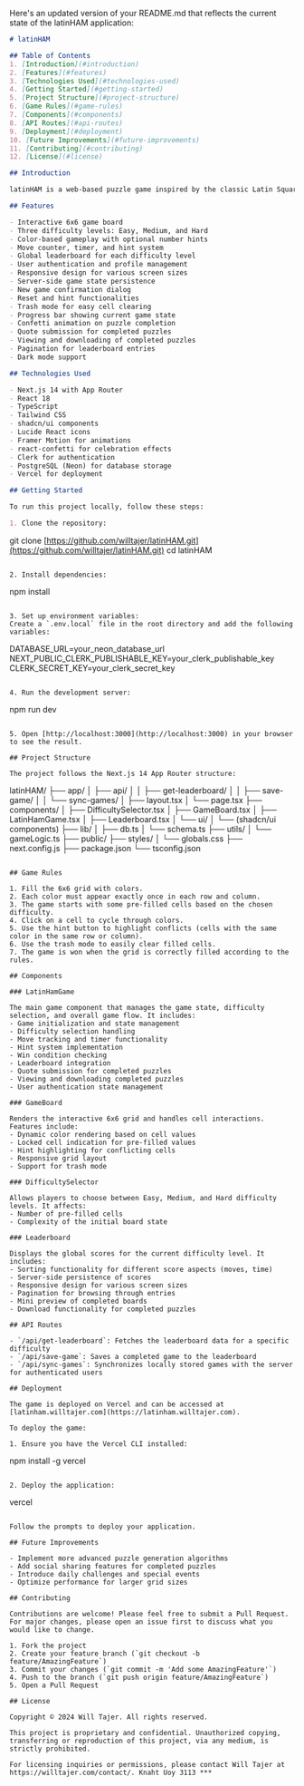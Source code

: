 Here's an updated version of your README.md that reflects the current state of the latinHAM application:

```markdown
# latinHAM

## Table of Contents
1. [Introduction](#introduction)
2. [Features](#features)
3. [Technologies Used](#technologies-used)
4. [Getting Started](#getting-started)
5. [Project Structure](#project-structure)
6. [Game Rules](#game-rules)
7. [Components](#components)
8. [API Routes](#api-routes)
9. [Deployment](#deployment)
10. [Future Improvements](#future-improvements)
11. [Contributing](#contributing)
12. [License](#license)

## Introduction

latinHAM is a web-based puzzle game inspired by the classic Latin Square puzzle. The game challenges players to fill a 6x6 grid with colors, ensuring that each color appears exactly once in each row and column. This project was developed using Next.js and React, incorporating modern web development practices and a sleek user interface.

## Features

- Interactive 6x6 game board
- Three difficulty levels: Easy, Medium, and Hard
- Color-based gameplay with optional number hints
- Move counter, timer, and hint system
- Global leaderboard for each difficulty level
- User authentication and profile management
- Responsive design for various screen sizes
- Server-side game state persistence
- New game confirmation dialog
- Reset and hint functionalities
- Trash mode for easy cell clearing
- Progress bar showing current game state
- Confetti animation on puzzle completion
- Quote submission for completed puzzles
- Viewing and downloading of completed puzzles
- Pagination for leaderboard entries
- Dark mode support

## Technologies Used

- Next.js 14 with App Router
- React 18
- TypeScript
- Tailwind CSS
- shadcn/ui components
- Lucide React icons
- Framer Motion for animations
- react-confetti for celebration effects
- Clerk for authentication
- PostgreSQL (Neon) for database storage
- Vercel for deployment

## Getting Started

To run this project locally, follow these steps:

1. Clone the repository:
```

git clone [https://github.com/willtajer/latinHAM.git](https://github.com/willtajer/latinHAM.git)
cd latinHAM

```plaintext

2. Install dependencies:
```

npm install

```plaintext

3. Set up environment variables:
Create a `.env.local` file in the root directory and add the following variables:
```

DATABASE_URL=your_neon_database_url
NEXT_PUBLIC_CLERK_PUBLISHABLE_KEY=your_clerk_publishable_key
CLERK_SECRET_KEY=your_clerk_secret_key

```plaintext

4. Run the development server:
```

npm run dev

```plaintext

5. Open [http://localhost:3000](http://localhost:3000) in your browser to see the result.

## Project Structure

The project follows the Next.js 14 App Router structure:

```

latinHAM/
├── app/
│   ├── api/
│   │   ├── get-leaderboard/
│   │   ├── save-game/
│   │   └── sync-games/
│   ├── layout.tsx
│   └── page.tsx
├── components/
│   ├── DifficultySelector.tsx
│   ├── GameBoard.tsx
│   ├── LatinHamGame.tsx
│   ├── Leaderboard.tsx
│   └── ui/
│       └── (shadcn/ui components)
├── lib/
│   ├── db.ts
│   └── schema.ts
├── utils/
│   └── gameLogic.ts
├── public/
├── styles/
│   └── globals.css
├── next.config.js
├── package.json
└── tsconfig.json

```plaintext

## Game Rules

1. Fill the 6x6 grid with colors.
2. Each color must appear exactly once in each row and column.
3. The game starts with some pre-filled cells based on the chosen difficulty.
4. Click on a cell to cycle through colors.
5. Use the hint button to highlight conflicts (cells with the same color in the same row or column).
6. Use the trash mode to easily clear filled cells.
7. The game is won when the grid is correctly filled according to the rules.

## Components

### LatinHamGame

The main game component that manages the game state, difficulty selection, and overall game flow. It includes:
- Game initialization and state management
- Difficulty selection handling
- Move tracking and timer functionality
- Hint system implementation
- Win condition checking
- Leaderboard integration
- Quote submission for completed puzzles
- Viewing and downloading completed puzzles
- User authentication state management

### GameBoard

Renders the interactive 6x6 grid and handles cell interactions. Features include:
- Dynamic color rendering based on cell values
- Locked cell indication for pre-filled values
- Hint highlighting for conflicting cells
- Responsive grid layout
- Support for trash mode

### DifficultySelector

Allows players to choose between Easy, Medium, and Hard difficulty levels. It affects:
- Number of pre-filled cells
- Complexity of the initial board state

### Leaderboard

Displays the global scores for the current difficulty level. It includes:
- Sorting functionality for different score aspects (moves, time)
- Server-side persistence of scores
- Responsive design for various screen sizes
- Pagination for browsing through entries
- Mini preview of completed boards
- Download functionality for completed puzzles

## API Routes

- `/api/get-leaderboard`: Fetches the leaderboard data for a specific difficulty
- `/api/save-game`: Saves a completed game to the leaderboard
- `/api/sync-games`: Synchronizes locally stored games with the server for authenticated users

## Deployment

The game is deployed on Vercel and can be accessed at [latinham.willtajer.com](https://latinham.willtajer.com).

To deploy the game:

1. Ensure you have the Vercel CLI installed:
```

npm install -g vercel

```plaintext

2. Deploy the application:
```

vercel

```plaintext

Follow the prompts to deploy your application.

## Future Improvements

- Implement more advanced puzzle generation algorithms
- Add social sharing features for completed puzzles
- Introduce daily challenges and special events
- Optimize performance for larger grid sizes

## Contributing

Contributions are welcome! Please feel free to submit a Pull Request. For major changes, please open an issue first to discuss what you would like to change.

1. Fork the project
2. Create your feature branch (`git checkout -b feature/AmazingFeature`)
3. Commit your changes (`git commit -m 'Add some AmazingFeature'`)
4. Push to the branch (`git push origin feature/AmazingFeature`)
5. Open a Pull Request

## License

Copyright © 2024 Will Tajer. All rights reserved.

This project is proprietary and confidential. Unauthorized copying, transferring or reproduction of this project, via any medium, is strictly prohibited.

For licensing inquiries or permissions, please contact Will Tajer at https://willtajer.com/contact/. Knaht Uoy 3113 ***
```